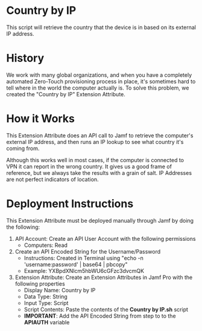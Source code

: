 # Country by IP
This script will retrieve the country that the device is in based on its external IP address. 

# History
We work with many global organizations, and when you have a completely automated Zero-Touch provisioning process in place, it's sometimes hard to tell where in the world the computer actually is. To solve this problem, we created the "Country by IP" Extension Attribute.

# How it Works
This Extension Attribute does an API call to Jamf to retrieve the computer's external IP address, and then runs an IP lookup to see what country it's coming from. 

Although this works well in most cases, if the computer is connected to VPN it can report in the wrong country. It gives us a good frame of reference, but we always take the results with a grain of salt. IP Addresses are not perfect indicators of location. 

# Deployment Instructions
This Extension Attribute must be deployed manually through Jamf by doing the following: 

1. API Account: Create an API User Account with the following permissions
   * Computers: Read
2. Create an API Encoded String for the Username/Password
   * Instructions: Created in Terminal using "echo -n 'username:password' | base64 | pbcopy"
   * Example: YXBpdXNlcm5hbWU6cGFzc3dvcmQK
3. Extension Attribute: Create an Extension Attributes in Jamf Pro with the following properties
   * Display Name: Country by IP
   * Data Type: String
   * Input Type: Script
   * Script Contents: Paste the contents of the **Country by IP.sh** script
   * **IMPORTANT**: Add the API Encoded String from step to to the **APIAUTH** variable 
